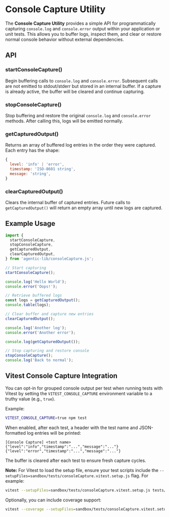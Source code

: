 # Console Capture Utility

The **Console Capture Utility** provides a simple API for programmatically capturing `console.log` and `console.error` output within your application or unit tests. This allows you to buffer logs, inspect them, and clear or restore normal console behavior without external dependencies.

## API

### startConsoleCapture()
Begin buffering calls to `console.log` and `console.error`. Subsequent calls are not emitted to stdout/stderr but stored in an internal buffer. If a capture is already active, the buffer will be cleared and continue capturing.

### stopConsoleCapture()
Stop buffering and restore the original `console.log` and `console.error` methods. After calling this, logs will be emitted normally.

### getCapturedOutput()
Returns an array of buffered log entries in the order they were captured. Each entry has the shape:

```js
{
  level: 'info' | 'error',
  timestamp: 'ISO-8601 string',
  message: 'string',
}
```

### clearCapturedOutput()
Clears the internal buffer of captured entries. Future calls to `getCapturedOutput()` will return an empty array until new logs are captured.

## Example Usage

```js
import {
  startConsoleCapture,
  stopConsoleCapture,
  getCapturedOutput,
  clearCapturedOutput,
} from 'agentic-lib/consoleCapture.js';

// Start capturing
startConsoleCapture();

console.log('Hello World');
console.error('Oops!');

// Retrieve buffered logs
const logs = getCapturedOutput();
console.table(logs);

// Clear buffer and capture new entries
clearCapturedOutput();

console.log('Another log');
console.error('Another error');

console.log(getCapturedOutput());

// Stop capturing and restore console
stopConsoleCapture();
console.log('Back to normal');
```

## Vitest Console Capture Integration

You can opt-in for grouped console output per test when running tests with Vitest by setting the `VITEST_CONSOLE_CAPTURE` environment variable to a truthy value (e.g., `true`).

Example:

```bash
VITEST_CONSOLE_CAPTURE=true npm test
```

When enabled, after each test, a header with the test name and JSON-formatted log entries will be printed:

```
[Console Capture] <test name>
{"level":"info","timestamp":"...","message":"..."}
{"level":"error","timestamp":"...","message":"..."}
```

The buffer is cleared after each test to ensure fresh capture cycles.

**Note:** For Vitest to load the setup file, ensure your test scripts include the `--setupFiles=sandbox/tests/consoleCapture.vitest.setup.js` flag. For example:

```bash
vitest --setupFiles=sandbox/tests/consoleCapture.vitest.setup.js tests/unit/*.test.js sandbox/tests/*.test.js
```

Optionally, you can include coverage support:

```bash
vitest --coverage --setupFiles=sandbox/tests/consoleCapture.vitest.setup.js tests/unit/*.test.js sandbox/tests/*.test.js
```
